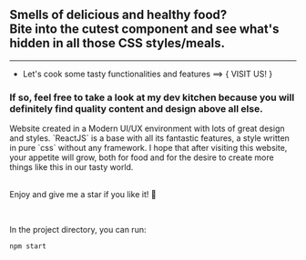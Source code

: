 ## Smells of delicious and healthy food? <br /> Bite into the cutest component and see what's hidden in all those CSS styles/meals.
<hr />

* Let's cook some tasty functionalities and features ==> { VISIT US! }

### If so, feel free to take a look at my dev kitchen because you will definitely find quality content and design above all else.

<p> Website created in a Modern UI/UX environment with lots of great design and styles. `ReactJS` is a base with all its fantastic features, a style written in pure `css` without any framework. I hope that after visiting this website, your appetite will grow, both for food and for the desire to create more things like this in our tasty world. <p>

<br /> <food>  Enjoy and give me a star if you like it! 🌟 </food>

<br />

In the project directory, you can run:

```javascript
npm start
```

